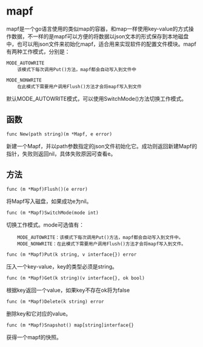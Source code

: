 mapf
==========
mapf是一个go语言使用的类似map的容器，和map一样使用key-value的方式操作数据，不一样的是mapf可以方便的将数据以json文本的形式保存到本地磁盘中，也可以用json文件来初始化mapf，适合用来实现软件的配置文件模块。mapf有两种工作模式，分别是：

    MODE_AUTOWRITE
        该模式下每次调用Put()方法，mapf都会自动写入到文件中

    MODE_NONWRITE
        在此模式下需要用户调用Flush()方法才会将mapf写入到文件
    
默认MODE_AUTOWRITE模式，可以使用SwitchMode()方法切换工作模式。

函数
----------

    func New(path string)(m *Mapf, e error)

新建一个Mapf，并以path参数指定的json文件初始化它。成功则返回新建Mapf的指针，失败则返回nil，具体失败原因可查看e。

方法
----------

    func (m *Mapf)Flush()(e error)

将Mapf写入磁盘，如果成功e为nil。
    

    func (m *Mapf)SwitchMode(mode int)
 
切换工作模式。mode可选值有：

        MODE_AUTOWRITE：该模式下每次调用Put()方法，mapf都会自动写入到文件中。
        MODE_NONWRITE：在此模式下需要用户调用Flush()方法才会将mapf写入到文件。

    func (m *Mapf)Put(k string, v interface{}) error

压入一个key-value，key的类型必须是string。

   
    func (m *Mapf)Get(k string)(v interface{}, ok bool)

根据key返回一个value，如果key不存在ok将为false


    func (m *Mapf)Delete(k string) error
    
删除key和它对应的value。


    func (m *Mapf)Snapshot() map[string]interface{}
    
获得一个mapf的快照。

